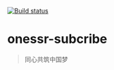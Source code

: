 [![Build status](https://github.com/CS-Tao/onessr-subscribe/workflows/schedule/badge.svg)](https://github.com/CS-Tao/onessr-subscribe/actions)

# onessr-subcribe

> 同心共筑中国梦
